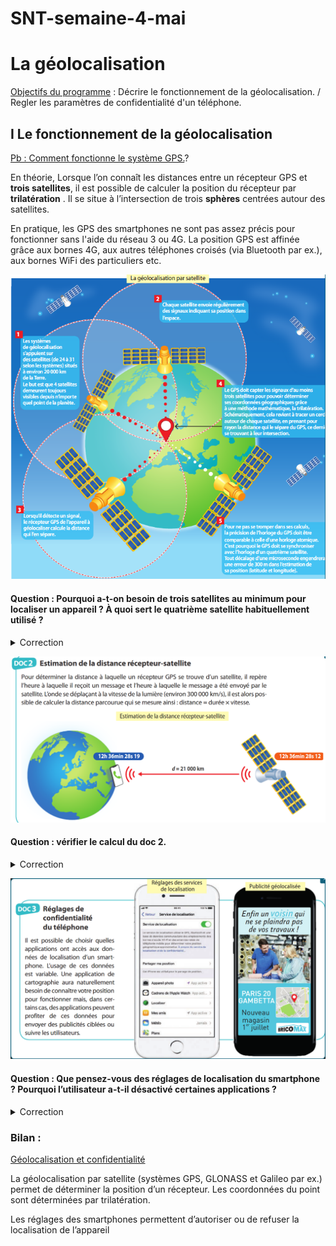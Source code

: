# SNT-semaine-4-mai
# La géolocalisation 

<u>Objectifs du programme</u> : Décrire le fonctionnement de la géolocalisation. / Regler les paramètres de confidentialité d'un téléphone.

## I Le fonctionnement de la géolocalisation

<u>Pb : Comment fonctionne le système GPS.</u>?

En théorie, Lorsque l’on connaît les distances entre un récepteur GPS  et **trois satellites**, il est possible de calculer la position du récepteur par **trilatération** . Il se situe à l’intersection de trois **sphères** centrées autour des satellites. 

En pratique, les GPS des smartphones ne sont pas assez précis pour fonctionner sans l'aide du réseau 3 ou 4G. La position GPS est affinée grâce aux bornes 4G, aux autres téléphones croisés (via Bluetooth par ex.), aux bornes WiFi des particuliers etc. 

 ![](https://github.com/Svt-lim/SNT-semaine-4-mai/blob/master/doc1.png)

#### Question : Pourquoi a-t-on besoin de trois satellites au minimum pour localiser un appareil ? À quoi sert le quatrième satellite habituellement utilisé ?

<details>
  <summary>Correction</summary>
 Avoir 3 satellites permet de réduire les positions possibles à 2 points dans l'espace. Le systeme estime ensuite la position de l'utilisateur. Un 4eme satellite permet de déterminer l'altitude et de vérifier que tous les satellite sont synchrones. 
</details>

![](https://github.com/Svt-lim/SNT-semaine-4-mai/blob/master/doc2.png)

#### Question : vérifier le calcul du doc 2.

<details>
  <summary>Correction</summary>
 le calcul donne distance = 0.07x300000 = 21000 km . Le calcul est exact
</details>

![](https://github.com/Svt-lim/SNT-semaine-4-mai/blob/master/doc3.png)

#### Question : Que pensez-vous des réglages de localisation du smartphone ? Pourquoi l’utilisateur a-t-il désactivé certaines applications ?

<details>
  <summary>Correction</summary>
 il n'y a pas de bonnes réponses ici, il y a juste votre avis.
</details>

### Bilan :

<u>Géolocalisation et confidentialité</u>

La géolocalisation  par satellite (systèmes GPS, GLONASS  et Galileo par ex.) permet de déterminer la position d’un récepteur. Les coordonnées du point sont déterminées par trilatération.

Les réglages des smartphones permettent d’autoriser ou de refuser la localisation de l’appareil

